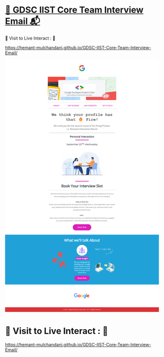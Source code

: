 # [🧮 GDSC IIST Core Team Interview Email 📬](https://hemant-mulchandani.github.io/GDSC-IIST-Core-Team-Interview-Email/)

  📌 Visit to Live Interact : 🔗

  https://hemant-mulchandani.github.io/GDSC-IIST-Core-Team-Interview-Email/

  ![Mail Capture](Media/GDSC-IIST-Core-Team-Interview-Email-Screenshot.png)

# 📌 Visit to Live Interact : 🔗

  https://hemant-mulchandani.github.io/GDSC-IIST-Core-Team-Interview-Email/ 
